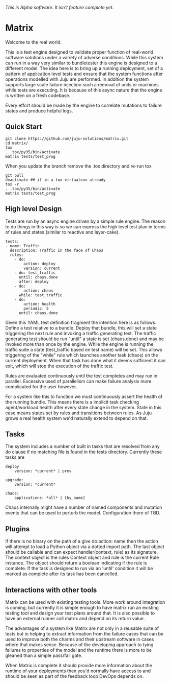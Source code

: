 *This is Alpha software. It isn't feature complete yet.*


Matrix
======

Welcome to the real world.

This is a test engine designed to validate proper function of real-world
software solutions under a variety of adverse conditions. While this system can
run in a way very similar to bundletester this engine is designed to a
different model. The idea here is to bring up a running deployment, set of a
pattern of application level tests and ensure that the system functions after
operations modelled with Juju are performed. In addition the system supports
large scale failure injection such a removal of units or machines while tests
are executing. It is because of this async nature that the engine is written on
a fresh codebase.

Every effort should be made by the engine to correlate mutations to failure
states and produce helpful logs.

Quick Start
-----------

    git clone https://github.com/juju-solutions/matrix.git
    cd matrix/
    tox
    . .tox/py35/bin/activate
    matrix tests/test_prog

When you update the branch remove the .tox directory and re-run tox

    git pull
    deactivate ## if in a tox virtualenv already
    tox -r 
    . .tox/py35/bin/activate
    matrix tests/test_prog


High level Design
------------------

Tests are run by an async engine driven by a simple rule engine. The reason to
do things in this way is so we can express the high level test plan in terms of
rules and states (similar to reactive and layer-cake).

    tests:
    - name: Traffic
      description: Traffic in the face of Chaos
      rules:
        - do:
            action: deploy
            version: current
        - do: test_traffic
          until: chaos.done
          after: deploy
        - do:
            action: chaos
          while: test_traffic
        - do:
            action: health
            periodic: 5
          until: chaos.done

Given this YAML test definition fragment the intention here is as follows.
Define a test relative to a bundle. Deploy that bundle, this will set a state
triggering the next rule and invoking a traffic generating test. The traffic
generating test should be run "until" a state is set (chaos.done) and may be
invoked more than once by the engine. While the engine is running the traffic
suite a state (test_traffic based on test name) will be set. This allows
triggering of the "while" rule which launches another task (chaos) on the
current deployment. When that task has done what it deems sufficient it can
exit, which will stop the execution of the traffic test. 

Rules are evaluated continuously until the test completes and may run in
parallel. Excessive used of parallelism can make failure analysis more
complicated for the user however.

For a system like this to function we must continuously assert the health of
the running bundle. This means there is a implicit task checking agent/workload
health after every state change in the system. State in this case means states
set by rules and transitions between rules. As Juju grows a real health system
we'd naturally extend to depend on that.


Tasks
-----

The system includes a number of built in tasks that are resolved from any do
clause if no matching file is found in the tests directory. Currently these
tasks are

    deploy
        version: *current* | prev

    upgrade:
        version: *current*

    chaos:
        applications: *all* | [by_name]

Chaos internally might have a number of named components and mutation events
that can be used to perturb the model. Configuration there of TBD.


Plugins
--------

If there is no binary on the path of a give do:action: name then the action
will attempt to load a Python object via a dotted import path. The last object
should be callable and can expect handler(context, rule) as its signature. The
context object is the rules Context object and rule is the current Rule
instance. The object should return a boolean indicating if the rule is
complete. If the task is designed to run via an 'until' condition it will be
marked as complete after its task has been cancelled.


Interactions with other tools
-----------------------------

Matrix can be used with existing testing tools. More work around integration is
coming, but currently it is simple enough to have matrix run an existing
testing tool and design your test plans around that. It is also possible to
have an external runner call matrix and depend on its return value.

The advantages of a system like Matrix are not only in a reusable suite of
tests but in helping to extract information from the failure cases that can be
used to improve both the charms and their upstream software in cases where that
makes sense. Because of the developing approach to tying failures to properties
of the model and the runtime there is more to be gleaned than a simple
pass/fail gate. 

When Matrix is complete it should provide more information about the runtime of
your deployments than you'd normally have access to and should be seen as part
of the feedback loop DevOps depends on.
